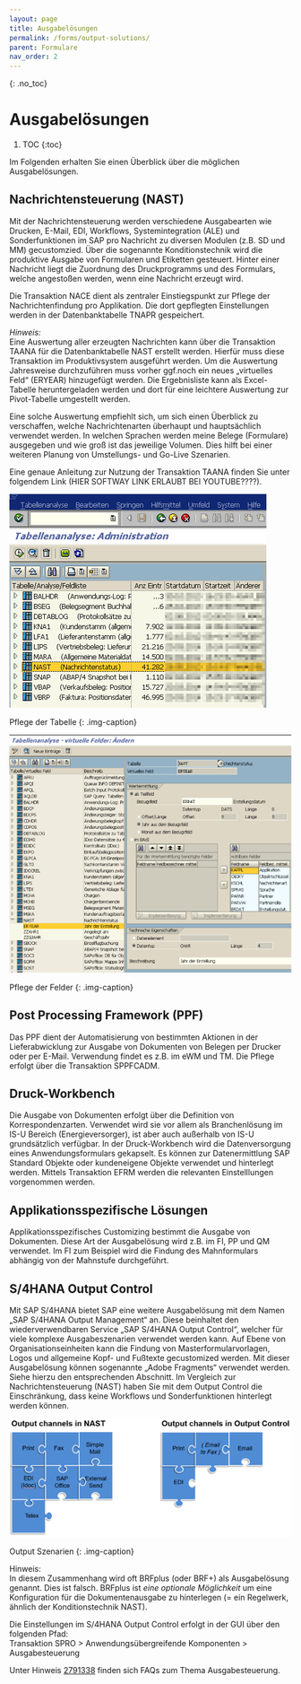 ```yaml
---
layout: page
title: Ausgabelösungen
permalink: /forms/output-solutions/
parent: Formulare
nav_order: 2
---
```


{: .no_toc}
# Ausgabelösungen

1. TOC
{:toc}


Im Folgenden erhalten Sie einen Überblick über die möglichen Ausgabelösungen.

## Nachrichtensteuerung (NAST)  
Mit der Nachrichtensteuerung werden verschiedene Ausgabearten wie Drucken, E-Mail, EDI, Workflows, Systemintegration (ALE) und Sonderfunktionen im SAP pro Nachricht zu diversen Modulen (z.B. SD und MM) gecustomzied. Über die sogenannte Konditionstechnik wird die produktive Ausgabe von Formularen und Etiketten gesteuert. Hinter einer Nachricht liegt die Zuordnung des Druckprogramms und des Formulars, welche angestoßen werden, wenn eine Nachricht erzeugt wird.  

Die Transaktion NACE dient als zentraler Einstiegspunkt zur Pflege der Nachrichtenfindung pro Applikation. Die dort gepflegten Einstellungen werden in der Datenbanktabelle TNAPR gespeichert.  
    
_Hinweis:_  
Eine Auswertung aller erzeugten Nachrichten kann über die Transaktion TAANA für die Datenbanktabelle NAST erstellt werden. Hierfür muss diese Transaktion im Produktivsystem ausgeführt werden. Um die Auswertung Jahresweise durchzuführen muss vorher ggf.noch ein neues „virtuelles Feld“ (ERYEAR) hinzugefügt werden. Die Ergebnisliste kann als Excel-Tabelle heruntergeladen werden und dort für eine leichtere Auswertung zur Pivot-Tabelle umgestellt werden.

Eine solche Auswertung empfiehlt sich, um sich einen Überblick zu verschaffen, welche Nachrichtenarten überhaupt und hauptsächlich verwendet werden. In welchen Sprachen werden meine Belege (Formulare) ausgegeben und wie groß ist das jeweilige Volumen. Dies hilft bei einer weiteren Planung von Umstellungs- und Go-Live Szenarien.  

Eine genaue Anleitung zur Nutzung der Transaktion TAANA finden Sie unter folgendem Link (HIER SOFTWAY LINK ERLAUBT BEI YOUTUBE????).

![Pflege der Tabelle](./img/image-09.png)

Pflege der Tabelle
{: .img-caption}

![Pflege der Felder](./img/image-10.png)

Pflege der Felder
{: .img-caption}

## Post Processing Framework (PPF)

Das PPF dient der Automatisierung von bestimmten Aktionen in der Lieferabwicklung zur Ausgabe von Dokumenten von Belegen per Drucker oder per E-Mail. Verwendung findet es z.B. im eWM und TM. Die Pflege erfolgt über die Transaktion SPPFCADM.  

## Druck-Workbench

Die Ausgabe von Dokumenten erfolgt über die Definition von Korrespondenzarten. Verwendet wird sie vor allem als Branchenlösung im IS-U Bereich (Energieversorger), ist aber auch außerhalb von IS-U grundsätzlich verfügbar. In der Druck-Workbench wird die Datenversorgung eines Anwendungsformulars gekapselt. Es können zur Datenermittlung SAP Standard Objekte oder kundeneigene Objekte verwendet und hinterlegt werden. Mittels Transaktion EFRM werden die relevanten Einstelllungen vorgenommen werden.  

## Applikationsspezifische Lösungen

Applikationsspezifisches Customizing bestimmt die Ausgabe von Dokumenten. Diese Art der Ausgabelösung wird z.B. im FI, PP und QM verwendet. Im FI zum Beispiel wird die Findung des Mahnformulars abhängig von der Mahnstufe durchgeführt.  

## S/4HANA Output Control  

Mit SAP S/4HANA bietet SAP eine weitere Ausgabelösung mit dem Namen „SAP S/4HANA Output Management“ an. Diese beinhaltet den wiederverwendbaren Service „SAP S/4HANA Output Control“, welcher für viele komplexe Ausgabeszenarien verwendet werden kann. Auf Ebene von Organisationseinheiten kann die Findung von Masterformularvorlagen, Logos und allgemeine Kopf- und Fußtexte gecustomized werden. Mit dieser Ausgabelösung können sogenannte „Adobe Fragments“ verwendet werden. Siehe hierzu den entsprechenden Abschnitt. Im Vergleich zur Nachrichtensteuerung (NAST) haben Sie mit dem Output Control die Einschränkung, dass keine Workflows und Sonderfunktionen hinterlegt werden können.  

![Output Szenarien](./img/image-11.png)

Output Szenarien
{: .img-caption}

Hinweis:  
In diesem Zusammenhang wird oft BRFplus (oder BRF+) als Ausgabelösung genannt. Dies ist falsch. BRFplus ist _eine optionale Möglichkeit_ um eine Konfiguration für die Dokumentenausgabe zu hinterlegen (= ein Regelwerk, ähnlich der Konditionstechnik NAST).  

Die Einstellungen im S/4HANA Output Control erfolgt in der GUI über den folgenden Pfad:  
Transaktion SPRO > Anwendungsübergreifende Komponenten > Ausgabesteuerung  

Unter Hinweis [2791338](https://me.sap.com/notes/2791338/E) finden sich FAQs zum Thema Ausgabesteuerung.